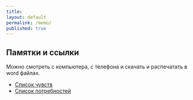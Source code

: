 ```yaml
---
title:
layout: default
permalink: /memo/
published: true
---
```

## Памятки и ссылки

Можно смотреть с компьютера, с телефона и скачать и распечатать в word файлах.

* [Список чувств](/feelings/ "Телеграм канал с анонсами")
* [Список потребностей](/needs/ "Телеграм канал с анонсами")
